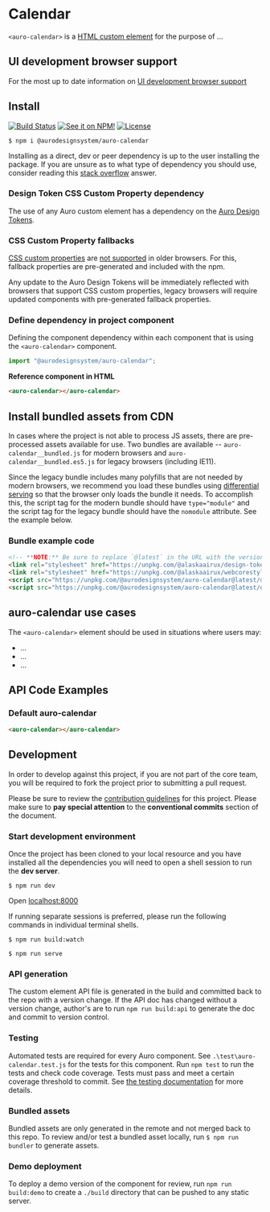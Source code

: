 <!--
The README.md file is a compiled document. No edits should be made directly to this file.

README.md is created by running `npm run build:markdownDocs`.

This file is generated based on a template fetched from
`https://raw.githubusercontent.com/AlaskaAirlines/WC-Generator/master/componentDocs/README.md`
and copied to `./componentDocs/README.md` each time the the docs are compiled.

The following sections are editable by making changes to the following files:

| SECTION                | DESCRIPTION                                       | FILE LOCATION                       |
|------------------------|---------------------------------------------------|-------------------------------------|
| Description            | Description of the component                      | `./docs/partials/description.md`    |
| Use Cases              | Examples for when to use this component           | `./docs/partials/useCases.md`       |
| Additional Information | For use to add any component specific information | `./docs/partials/readmeAddlInfo.md` |
| Component Example Code | HTML sample code of the components use            | `./apiExamples/basic.html`          |
-->

# Calendar

`<auro-calendar>` is a [HTML custom element](https://developer.mozilla.org/en-US/docs/Web/Web_Components/Using_custom_elements) for the purpose of ...

## UI development browser support

For the most up to date information on [UI development browser support](https://auro.alaskaair.com/support/browsersSupport)

## Install

[![Build Status](https://img.shields.io/github/workflow/status/AlaskaAirlines/auro-calendar/Test%20and%20publish?branch=master&style=for-the-badge)](https://github.com/AlaskaAirlines/auro-calendar/actions?query=workflow%3A%22test+and+publish%22)
[![See it on NPM!](https://img.shields.io/npm/v/@aurodesignsystem/auro-calendar?style=for-the-badge&color=orange)](https://www.npmjs.com/package/@aurodesignsystem/auro-calendar)
[![License](https://img.shields.io/npm/l/@aurodesignsystem/auro-calendar?color=blue&style=for-the-badge)](https://www.apache.org/licenses/LICENSE-2.0)

```shell
$ npm i @aurodesignsystem/auro-calendar
```

Installing as a direct, dev or peer dependency is up to the user installing the package. If you are unsure as to what type of dependency you should use, consider reading this [stack overflow](https://stackoverflow.com/questions/18875674/whats-the-difference-between-dependencies-devdependencies-and-peerdependencies) answer.

### Design Token CSS Custom Property dependency

The use of any Auro custom element has a dependency on the [Auro Design Tokens](https://auro.alaskaair.com/getting-started/developers/design-tokens).

### CSS Custom Property fallbacks

[CSS custom properties](https://developer.mozilla.org/en-US/docs/Web/CSS/Using_CSS_custom_properties) are [not supported](https://auro.alaskaair.com/support/custom-properties) in older browsers. For this, fallback properties are pre-generated and included with the npm.

Any update to the Auro Design Tokens will be immediately reflected with browsers that support CSS custom properties, legacy browsers will require updated components with pre-generated fallback properties.

### Define dependency in project component

Defining the component dependency within each component that is using the `<auro-calendar>` component.

```js
import "@aurodesignsystem/auro-calendar";
```

**Reference component in HTML**

```html
<auro-calendar></auro-calendar>
```

## Install bundled assets from CDN

In cases where the project is not able to process JS assets, there are pre-processed assets available for use. Two bundles are available -- `auro-calendar__bundled.js` for modern browsers and `auro-calendar__bundled.es5.js` for legacy browsers (including IE11).

Since the legacy bundle includes many polyfills that are not needed by modern browsers, we recommend you load these bundles using [differential serving](https://philipwalton.com/articles/deploying-es2015-code-in-production-today/) so that the browser only loads the bundle it needs. To accomplish this, the script tag for the modern bundle should have `type="module"` and the script tag for the legacy bundle should have the `nomodule` attribute. See the example below.

### Bundle example code

```html
<!-- **NOTE:** Be sure to replace `@latest` in the URL with the version of the asset you want. @latest is NOT aware of any MAJOR releases, use at your own risk. -->
<link rel="stylesheet" href="https://unpkg.com/@alaskaairux/design-tokens@latest/dist/tokens/CSSCustomProperties.css" />
<link rel="stylesheet" href="https://unpkg.com/@alaskaairux/webcorestylesheets@latest/dist/bundled/essentials.css" />
<script src="https://unpkg.com/@aurodesignsystem/auro-calendar@latest/dist/auro-calendar__bundled.js" type="module"></script>
<script src="https://unpkg.com/@aurodesignsystem/auro-calendar@latest/dist/auro-calendar__bundled.es5.js" nomodule></script>
```

## auro-calendar use cases

The `<auro-calendar>` element should be used in situations where users may:

* ...
* ...
* ...

## API Code Examples

### Default auro-calendar

```html
<auro-calendar></auro-calendar>
```

## Development

In order to develop against this project, if you are not part of the core team, you will be required to fork the project prior to submitting a pull request.

Please be sure to review the [contribution guidelines](https://auro.alaskaair.com/contributing) for this project. Please make sure to **pay special attention** to the **conventional commits** section of the document.

### Start development environment

Once the project has been cloned to your local resource and you have installed all the dependencies you will need to open a shell session to run the **dev server**.

```shell
$ npm run dev
```

Open [localhost:8000](http://localhost:8000/)

If running separate sessions is preferred, please run the following commands in individual terminal shells.

```shell
$ npm run build:watch

$ npm run serve
```

### API generation

The custom element API file is generated in the build and committed back to the repo with a version change. If the API doc has changed without a version change, author's are to run `npm run build:api` to generate the doc and commit to version control.

### Testing

Automated tests are required for every Auro component. See `.\test\auro-calendar.test.js` for the tests for this component. Run `npm test` to run the tests and check code coverage. Tests must pass and meet a certain coverage threshold to commit. See [the testing documentation](https://auro.alaskaair.com/support/tests) for more details.

### Bundled assets

Bundled assets are only generated in the remote and not merged back to this repo. To review and/or test a bundled asset locally, run `$ npm run bundler` to generate assets.

### Demo deployment

To deploy a demo version of the component for review, run `npm run build:demo` to create a `./build` directory that can be pushed to any static server.

